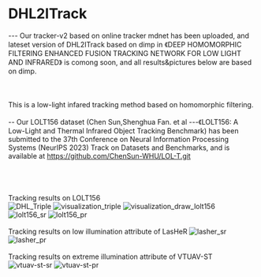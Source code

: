 # DHL2ITrack <br>
--- Our tracker-v2 based on online tracker mdnet has been uploaded, and lateset version of DHL2ITrack based on dimp in 《DEEP HOMOMORPHIC FILTERING ENHANCED FUSION TRACKING NETWORK FOR LOW LIGHT AND INFRARED》 is comong soon, and all results&pictures below are based on dimp.<br><br><br><br>
This is a low-light infared tracking method based on homomorphic filtering.<br><br>
-- Our LOLT156 dataset (Chen Sun,Shenghua Fan. et al ---《LOLT156: A Low-Light and Thermal Infrared Object Tracking Benchmark) has been submitted to the 37th Conference on Neural Information Processing Systems (NeurIPS 2023) Track on Datasets and Benchmarks, and is available at https://github.com/ChenSun-WHU/LOL-T.git <br><br><br><br><br>
Tracking results on LOLT156  
![DHL_Triple](https://github.com/JackjackFan/DHL2ITrack/assets/39787448/ede5ee71-c88b-4d9e-9f85-e1a02b54a476)
![visualization_triple](https://github.com/JackjackFan/DHL2ITrack/assets/39787448/39e2864d-488d-4e62-949e-5bb457f02aa0)
![visualization_draw_lolt156](https://github.com/JackjackFan/DHL2ITrack/assets/39787448/22bde45b-f52b-4260-bde1-1808bab89fc4)
<br>
![lolt156_sr](https://github.com/JackjackFan/DHL2ITrack/assets/39787448/443c7c10-369b-4401-84b2-4ccf79a5b4e3)
![lolt156_pr](https://github.com/JackjackFan/DHL2ITrack/assets/39787448/8c8da34b-a932-4c49-9361-35232a328272)
<br><br>
Tracking results on low illumination attribute of LasHeR 
![lasher_sr](https://github.com/JackjackFan/DHL2ITrack/assets/39787448/0c63d92d-5265-45c7-a343-fceb9bde469d)
![lasher_pr](https://github.com/JackjackFan/DHL2ITrack/assets/39787448/945c0cc3-d0d9-4077-9716-cc11dc316c6f)
<br><br>
Tracking results on extreme illumination attribute of VTUAV-ST
![vtuav-st-sr](https://github.com/JackjackFan/DHL2ITrack/assets/39787448/504c85b6-1545-4fd2-955d-fe752a484b92)
![vtuav-st-pr](https://github.com/JackjackFan/DHL2ITrack/assets/39787448/b5ffd871-a08b-4596-a433-7b8be0efe614)
